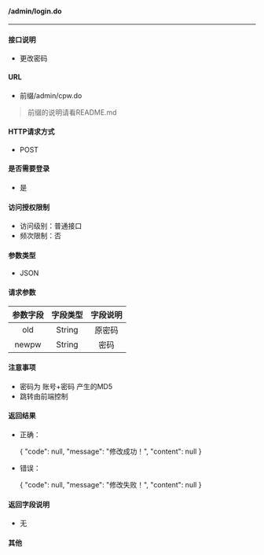 #### /admin/login.do
---------------------------

#### 接口说明
- 更改密码

#### URL
- 前缀/admin/cpw.do

>前缀的说明请看README.md

#### HTTP请求方式
- POST

#### 是否需要登录
- 是

#### 访问授权限制
- 访问级别：普通接口
- 频次限制：否

#### 参数类型
- JSON

#### 请求参数
|参数字段|字段类型|字段说明|
|:----------:|:--------:|:---------:|
| old  |  String | 原密码 |
| newpw  |  String | 密码 |

#### 注意事项
- 密码为     账号+密码     产生的MD5
- 跳转由前端控制

#### 返回结果
- 正确：

    {
      "code": null,
      "message": "修改成功！",
      "content": null
    }

- 错误：

    {
      "code": null,
      "message": "修改失败！",
      "content": null
    }


#### 返回字段说明
- 无

#### 其他